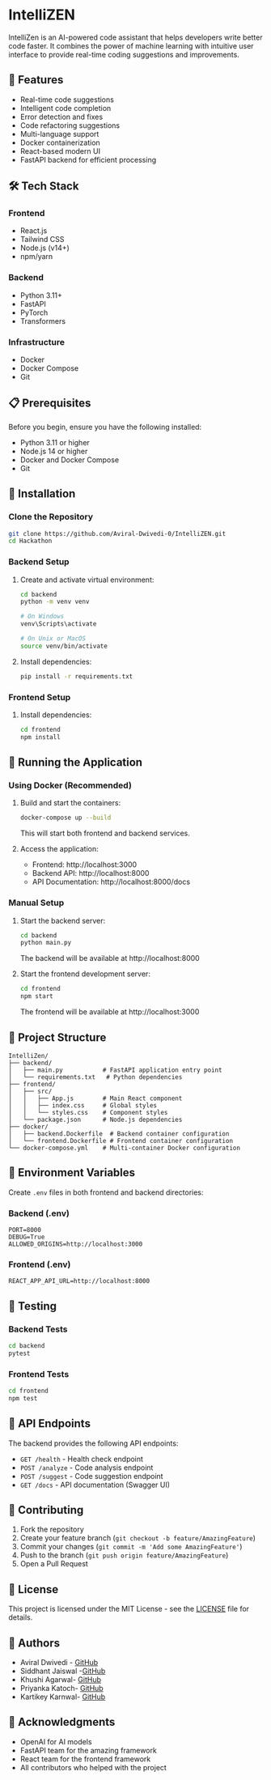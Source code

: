 # IntelliZEN

IntelliZen is an AI-powered code assistant that helps developers write better code faster. It combines the power of machine learning with intuitive user interface to provide real-time coding suggestions and improvements.

## 🚀 Features

- Real-time code suggestions
- Intelligent code completion
- Error detection and fixes
- Code refactoring suggestions
- Multi-language support
- Docker containerization
- React-based modern UI
- FastAPI backend for efficient processing

## 🛠️ Tech Stack

### Frontend

- React.js
- Tailwind CSS
- Node.js (v14+)
- npm/yarn

### Backend

- Python 3.11+
- FastAPI
- PyTorch
- Transformers

### Infrastructure

- Docker
- Docker Compose
- Git

## 📋 Prerequisites

Before you begin, ensure you have the following installed:

- Python 3.11 or higher
- Node.js 14 or higher
- Docker and Docker Compose
- Git

## 🔧 Installation

### Clone the Repository

```bash
git clone https://github.com/Aviral-Dwivedi-0/IntelliZEN.git
cd Hackathon
```

### Backend Setup

1. Create and activate virtual environment:

   ```bash
   cd backend
   python -m venv venv

   # On Windows
   venv\Scripts\activate

   # On Unix or MacOS
   source venv/bin/activate
   ```

2. Install dependencies:
   ```bash
   pip install -r requirements.txt
   ```

### Frontend Setup

1. Install dependencies:
   ```bash
   cd frontend
   npm install
   ```

## 🚀 Running the Application

### Using Docker (Recommended)

1. Build and start the containers:

   ```bash
   docker-compose up --build
   ```

   This will start both frontend and backend services.

2. Access the application:
   - Frontend: http://localhost:3000
   - Backend API: http://localhost:8000
   - API Documentation: http://localhost:8000/docs

### Manual Setup

1. Start the backend server:

   ```bash
   cd backend
   python main.py
   ```

   The backend will be available at http://localhost:8000

2. Start the frontend development server:
   ```bash
   cd frontend
   npm start
   ```
   The frontend will be available at http://localhost:3000

## 📁 Project Structure

```
IntelliZen/
├── backend/
│   ├── main.py           # FastAPI application entry point
│   └── requirements.txt   # Python dependencies
├── frontend/
│   ├── src/
│   │   ├── App.js        # Main React component
│   │   ├── index.css     # Global styles
│   │   └── styles.css    # Component styles
│   └── package.json      # Node.js dependencies
├── docker/
│   ├── backend.Dockerfile  # Backend container configuration
│   └── frontend.Dockerfile # Frontend container configuration
└── docker-compose.yml    # Multi-container Docker configuration
```

## 🔑 Environment Variables

Create `.env` files in both frontend and backend directories:

### Backend (.env)

```
PORT=8000
DEBUG=True
ALLOWED_ORIGINS=http://localhost:3000
```

### Frontend (.env)

```
REACT_APP_API_URL=http://localhost:8000
```

## 🧪 Testing

### Backend Tests

```bash
cd backend
pytest
```

### Frontend Tests

```bash
cd frontend
npm test
```

## 🔄 API Endpoints

The backend provides the following API endpoints:

- `GET /health` - Health check endpoint
- `POST /analyze` - Code analysis endpoint
- `POST /suggest` - Code suggestion endpoint
- `GET /docs` - API documentation (Swagger UI)

## 🤝 Contributing

1. Fork the repository
2. Create your feature branch (`git checkout -b feature/AmazingFeature`)
3. Commit your changes (`git commit -m 'Add some AmazingFeature'`)
4. Push to the branch (`git push origin feature/AmazingFeature`)
5. Open a Pull Request

## 📝 License

This project is licensed under the MIT License - see the [LICENSE](LICENSE) file for details.

## 👥 Authors

- Aviral Dwivedi - [GitHub](https://github.com/Aviral-Dwivedi-0)
- Siddhant Jaiswal -[GitHub](https://github.com/sddhantjaiii)
- Khushi Agarwal- [GitHub](https://github.com/agkhushi)
- Priyanka Katoch- [GitHub](https://github.com/priyankakatoch)
- Kartikey Karnwal- [GitHub](https://github.com/KartikeyKarnwal)

## 🙏 Acknowledgments

- OpenAI for AI models
- FastAPI team for the amazing framework
- React team for the frontend framework
- All contributors who helped with the project
